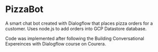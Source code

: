 # PizzaBot
A smart chat bot created with Dialogflow that places pizza orders for a customer. Uses node.js to add orders into GCP Datastore database.  
  
Code was implemented after following the Building Conversational Expereinces with Dialogflow course on Courera.
